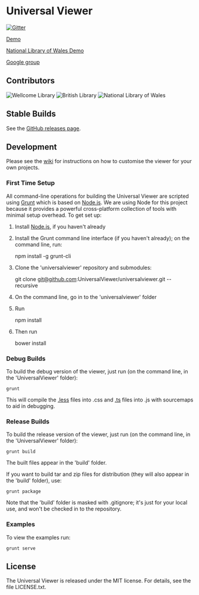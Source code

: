 # Universal Viewer

[![Gitter](https://badges.gitter.im/Join%20Chat.svg)](https://gitter.im/UniversalViewer/universalviewer?utm_source=badge&utm_medium=badge&utm_campaign=pr-badge&utm_content=badge)

[Demo](http://universalviewer.azurewebsites.net/)

[National Library of Wales Demo](http://nlw.azurewebsites.net/)

[Google group](https://groups.google.com/forum/#!forum/universalviewer)

## Contributors

![Wellcome Library](https://raw.githubusercontent.com/UniversalViewer/universalviewer/master/assets/wellcome_logo.png "Wellcome Library")
![British Library](https://raw.githubusercontent.com/UniversalViewer/universalviewer/master/assets/bl_logo.png "British Library")
![National Library of Wales](https://raw.githubusercontent.com/UniversalViewer/universalviewer/master/assets/nlw_logo.png "National Library of Wales")

## Stable Builds

See the [GitHub releases page](https://github.com/UniversalViewer/UniversalViewer/releases).

## Development

Please see the [wiki](https://github.com/UniversalViewer/UniversalViewer/wiki) for instructions on how to customise the viewer for your own projects.

### First Time Setup

All command-line operations for building the Universal Viewer are scripted using [Grunt](http://gruntjs.com/) which is based on [Node.js](http://nodejs.org/). We are using Node for this project because it provides a powerful cross-platform collection of tools with minimal setup overhead. To get set up:

1. Install [Node.js](http://nodejs.org), if you haven't already

1. Install the Grunt command line interface (if you haven't already); on the command line, run:

	npm install -g grunt-cli

1. Clone the 'universalviewer' repository and submodules:

	git clone git@github.com:UniversalViewer/universalviewer.git --recursive

1. On the command line, go in to the 'universalviewer' folder

1. Run

	npm install

1. Then run

    bower install


### Debug Builds

To build the debug version of the viewer, just run (on the command line, in the 'UniversalViewer' folder):

	grunt

This will compile the [.less](http://lesscss.org) files into .css and [.ts](http://typescriptlang.org) files into .js with sourcemaps to aid in debugging.

### Release Builds

To build the release version of the viewer, just run (on the command line, in the 'UniversalViewer' folder):

	grunt build

The built files appear in the 'build' folder.

If you want to build tar and zip files for distribution (they will also appear in the 'build' folder), use:

	grunt package

Note that the 'build' folder is masked with .gitignore; it's just for your local use, and won't be checked in to the repository.

### Examples

To view the examples run:

    grunt serve

## License

The Universal Viewer is released under the MIT license. For details, see the file LICENSE.txt.